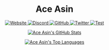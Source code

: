 
<div align='center'>

# **Ace Asin**

  <!-- <br />
  <p>
    <a href='https://discord.gg/U8vHS7y'><img alt='Ace Asin' src='https://cdn.discordapp.com/attachments/685423497803202560/747037442002911322/Ace_Asin_1024_x_1024.png'>
  </p> -->

  <p>
    <a href='htpps://aceasin.com'><image alt='Website' src='https://img.shields.io/website?down_color=%23FF0000&down_message=Offline&label=aceasin.com&style=for-the-badge&up_color=00FF00&up_message=Online&url=https%3A%2F%2Faceasin.com&logo=data:image/png;base64,iVBORw0KGgoAAAANSUhEUgAAABAAAAAQCAYAAAAf8/9hAAAA80lEQVQ4T2NkoBAwUqifgfYGbNy4Ucrf3/8ZLpcSdIGKisr/O3fu4FSH14BTp06lPn36dFZgYCB5BoCcfeDAgdMODg6CDAwMKti8gdPk////szAyMv4BaTI1Nf1/+vRprGrxeYGJgYHhH8iAkydP/jc3NxdjYGB4je4KgoEI0nDkyBFeGxubTwwMmNGO1YBNmzal+Pn5zUG2bdOmTf/9/Pww1GM1QEpKatKzZ8/ykA34+vXreW5ubkUGBgYBZHEUA37+/OkvKCho8O3bN5Cal9OmTbvAysrKYGZmxuDs7Oz+5s0bkDhIshtmCFFhgC+/DLwBACQ2RREVWcQCAAAAAElFTkSuQmCC'>
    <a href='https://discord.gg/U8vHS7y'><image alt='Discord' src='https://img.shields.io/discord/492294696912158720?color=7289DA&label=%CE%9BCE%20%CE%9BSIN%E2%84%A2&logo=Discord&logoColor=FFFFFF&style=for-the-badge'>
    <a href='https://github.com/AceAsin'><image alt='GitHub' src='https://img.shields.io/github/followers/AceAsin?color=24292E&logo=GitHub&label=%40AceAsin&style=for-the-badge'>
    <a href='https://twitter.com/AceAsin'><image alt='Twitter' src='https://img.shields.io/twitter/follow/AceAsin?color=1DA1F2&logo=Twitter&label=%40AceAsin&style=for-the-badge'>
    <image alt='Test' src='https://badgen.net/badge/:subject/AceAsin/000000?icon=github'>
  </p>

  ![Ace Asin's GitHub Stats](https://github-readme-stats.vercel.app/api?username=AceAsin&title_color=FF0000&text_color=FFFFFF&icon_color=FF0000&bg_color=DEG,000000,808080&cache_seconds=1800&hide_title=true&hide_rank=false&show_icons=true&include_all_commits=true&count_private=true)

  ![Ace Asin's Top Languages](https://github-readme-stats.vercel.app/api/top-langs/?username=AceAsin&title_color=FF0000&text_color=FFFFFF&icon_color=FF0000&bg_color=DEG,000000,808080&cache_seconds=1800&hide_title=true&layout=default&card_width=495&)

</div>

<!-- ---

## **Social Media**

Test

---

## Languages and Tools

Test

---

<details>

  <summary>Recent Github Activity</summary>
  
  1. ...
  2. ...
  3. ...
  4. ...
  5. ...

</details> -->

[Website]: https://aceasin.com
[Twitter]: https://twitter.com/AceAsin
[YouTube]: https://youtube.com/AceAsin
[Instagram]: https://instagram.com/ace.asin
